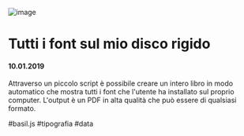 ![image](https://github.com/KeremTurkyilmaz/TypeMismatchSketches/blob/master/Tutti%20i%20font%20sul%20mio%20disco%20rigido/image/TuttiIFontSulMioDiscoRigido.jpg)

# Tutti i font sul mio disco rigido

#### 10.01.2019

Attraverso un piccolo script è possibile creare un intero libro in modo automatico che mostra tutti i font che l'utente ha installato sul proprio computer. L'output è un PDF in alta qualità che può essere di qualsiasi formato.

\#basil.js \#tipografia \#data
